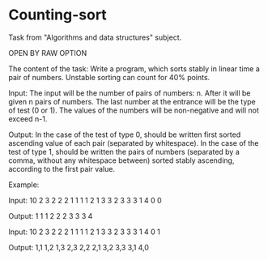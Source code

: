 # Counting-sort
Task from "Algorithms and data structures" subject.

OPEN BY RAW OPTION

The content of the task:
Write a program, which sorts stably in linear time a pair of numbers. Unstable sorting can count for 40% points.

Input:
The input will be the number of pairs of numbers: n. After it will be given n pairs of numbers. 
The last number at the entrance will be the type of test (0 or 1). 
The values of the numbers will be non-negative and will not exceed n-1.

Output:
In the case of the test of type 0, should be written first sorted ascending value of each pair (separated by whitespace).
In the case of the test of type 1, should be written the pairs of numbers 
(separated by a comma, without any whitespace between) sorted stably ascending, according to the first pair value.


Example:

Input:
10
2 3
2 2
2 1
1 1
1 2
1 3
3 2
3 3
3 1
4 0
0

Output:
1
1
1
2
2
2
3
3
3
4

Input:
10
2 3
2 2
2 1
1 1
1 2
1 3
3 2
3 3
3 1
4 0
1

Output:
1,1
1,2
1,3
2,3
2,2
2,1
3,2
3,3
3,1
4,0
